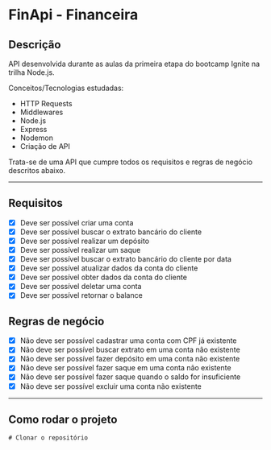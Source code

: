 # FinApi - Financeira

## Descrição 
API desenvolvida durante as aulas da primeira etapa do bootcamp Ignite na trilha Node.js.

Conceitos/Tecnologias estudadas:
- HTTP Requests
- Middlewares
- Node.js
- Express
- Nodemon
- Criação de API

Trata-se de uma API que cumpre todos os requisitos e regras de negócio descritos abaixo.

---

## Requisitos
- [x] Deve ser possível criar uma conta
- [x] Deve ser possível buscar o extrato bancário do cliente
- [x] Deve ser possível realizar um depósito
- [x] Deve ser possível realizar um saque
- [x] Deve ser possível buscar o extrato bancário do cliente por data
- [x] Deve ser possível atualizar dados da conta do cliente
- [x] Deve ser possível obter dados da conta do cliente
- [x] Deve ser possível deletar uma conta
- [x] Deve ser possível retornar o balance

## Regras de negócio
- [x] Não deve ser possível cadastrar uma conta com CPF já existente
- [x] Não deve ser possível buscar extrato em uma conta não existente
- [x] Não deve ser possível fazer depósito em uma conta não existente
- [x] Não deve ser possível fazer saque em uma conta não existente
- [x] Não deve ser possível fazer saque quando o saldo for insuficiente
- [x] Não deve ser possível excluir uma conta não existente

---

## Como rodar o projeto

```
# Clonar o repositório


```